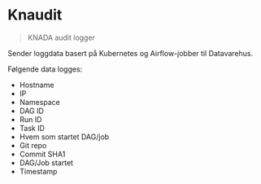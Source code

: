 # Knaudit

> KNADA audit logger

Sender loggdata basert på Kubernetes og Airflow-jobber til Datavarehus.

Følgende data logges:

* Hostname
* IP
* Namespace
* DAG ID
* Run ID
* Task ID
* Hvem som startet DAG/job
* Git repo
* Commit SHA1
* DAG/Job startet
* Timestamp
